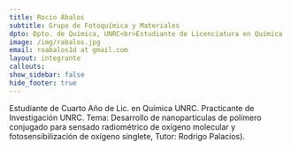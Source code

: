 ```yaml
---
title: Rocio Ábalos
subtitle: Grupo de Fotoquímica y Materiales
dpto: Dpto. de Química, UNRC<br>Estudiante de Licenciatura en Química
image: /img/rabalos.jpg
email: roabalos1d at gmail.com
layout: integrante
callouts:
show_sidebar: false
hide_footer: true
---
```


Estudiante de Cuarto Año de Lic. en Química UNRC. Practicante de Investigación UNRC. Tema: Desarrollo de nanopartículas de polímero conjugado para sensado radiométrico de oxígeno molecular y fotosensibilización de oxígeno singlete, Tutor: Rodrigo Palacios). 

